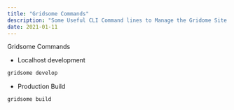 ```yaml
---
title: "Gridsome Commands"
description: "Some Useful CLI Command lines to Manage the Gridome Site."
date: 2021-01-11
---
```


Gridsome Commands

- Localhost development

```sh
gridsome develop
```

- Production Build

```sh
gridsome build
```

